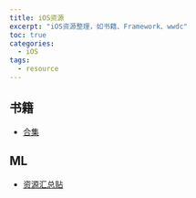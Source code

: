 ```yaml
---
title: iOS资源
excerpt: "iOS资源整理，如书籍、Framework、wwdc"
toc: true
categories:
  - iOS
tags:
  - resource
---
```


## 书籍
- [合集](https://github.com/summerHearts/iOS-Books)

## ML
- [资源汇总贴](https://github.com/alexsosn/iOS_ML)

